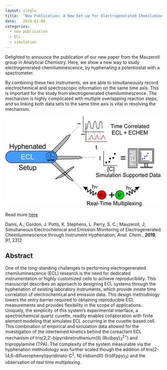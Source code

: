 ```yaml
---
layout: single
title:  "New Publication: A New Set-up for Electrogenerated Chemiluminescence"
date:   2019-01-08
categories: 
  - new publication
  - ECL
  - simulation
---
```


Delighted to announce the publication of our new paper from the Mauzeroll group in Analytical Chemistry. Here, we show a new way to study electrogenerated chemiluminescence, by hyphenating a potentiostat with a spectrometer.

By combining these two instruments, we are able to simultaneously record electrochemical and spectroscopic information on the same time axis. This is important for the study from electrogenerated chemiluminescence. The mechanism is highly complicated with multiple overlapping reaction steps, and so linking both data sets to the same time axis is vital in resolving the mechanism.

![Danis et al. *Anal. Chem.*, **2019**, *91*, 2312 - 2318](/images_posts/2019-01-08/ECL.png)

Read more [here](https://doi.org/10.1021/acs.analchem.8b04960)

Danis, A.; Gordon, J. Potts, K. Stephens, L. Perry, S. C.; Mauzeroll, J; Simultaneous Electrochemical and Emission Monitoring of Electrogenerated Chemiluminescence through Instrument Hyphenation; *Anal. Chem.*, **2019**, *91*, 2312

## Abstract

One of the long-standing challenges to performing electrogenerated chemiluminescence (ECL) research is the need for dedicated instrumentation or highly customized cells to achieve reproducibility. This manuscript describes an approach to designing ECL systems through the hyphenation of existing laboratory instruments, which provide innate time correlation of electrochemical and emission data. This design methodology lowers the entry barrier required to obtaining reproducible ECL measurements and provides flexibility in the scope of applications. Uniquely, the simplicity of this system’s experimental interface, a spectrochemical quartz cuvette, readily enables collaboration with finite element modeling that simulates ECL occurring in the cuvette-based cell. This combination of empirical and simulation data allowed for the investigation of the intertwined kinetics behind the coreactant ECL mechanism of tris(2,2′-bipyridine)ruthenium(II) (Ru(bpy)<sub>3</sub><sup>2+</sup>) and tripropylamine (TPA). The complexity of the system measurable via the hyphenation methodology was further scaled though the addition of tris[2-(4,6-difluorophenyl)pyridinato-C<sup>2</sup>, N] iridium(III) (Ir(dFppy)<sub>3</sub>) and the observation of real time multiplexing.